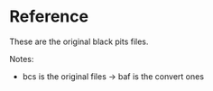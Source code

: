 # Reference

These are the original black pits files.

Notes:
- bcs is the original files -> baf is the convert ones
